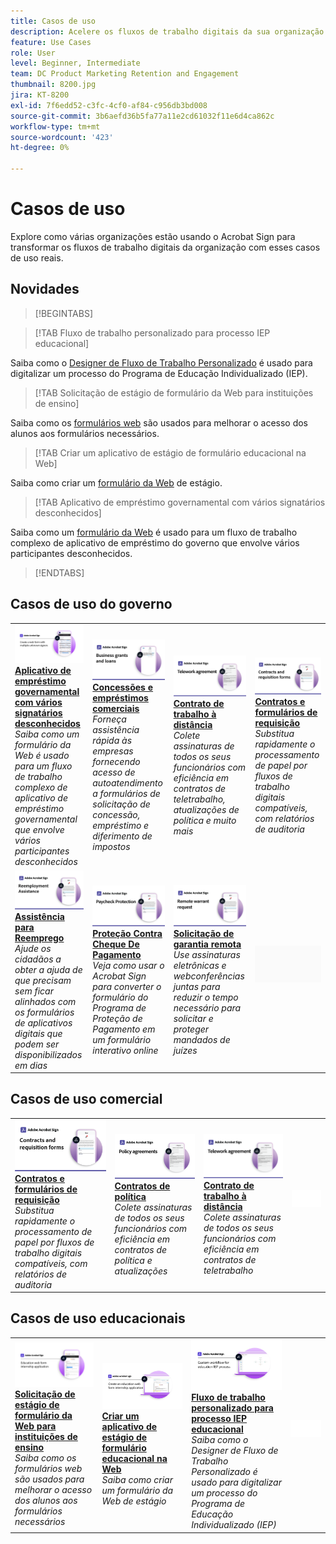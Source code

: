 ```yaml
---
title: Casos de uso
description: Acelere os fluxos de trabalho digitais da sua organização com estes exemplos de assinatura eletrônica governamentais e comerciais
feature: Use Cases
role: User
level: Beginner, Intermediate
team: DC Product Marketing Retention and Engagement
thumbnail: 8200.jpg
jira: KT-8200
exl-id: 7f6edd52-c3fc-4cf0-af84-c956db3bd008
source-git-commit: 3b6aefd36b5fa77a11e2cd61032f11e6d4ca862c
workflow-type: tm+mt
source-wordcount: '423'
ht-degree: 0%

---
```


# Casos de uso

Explore como várias organizações estão usando o Acrobat Sign para transformar os fluxos de trabalho digitais da organização com esses casos de uso reais.

## Novidades

>[!BEGINTABS]

>[!TAB Fluxo de trabalho personalizado para processo IEP educacional]

Saiba como o [Designer de Fluxo de Trabalho Personalizado](usecase-edu-iep.md) é usado para digitalizar um processo do Programa de Educação Individualizado (IEP).

>[!TAB Solicitação de estágio de formulário da Web para instituições de ensino]

Saiba como os [formulários web](usecase-edu-intern.md) são usados para melhorar o acesso dos alunos aos formulários necessários.

>[!TAB Criar um aplicativo de estágio de formulário educacional na Web]

Saiba como criar um [formulário da Web](usecase-edu-intern-create.md) de estágio.

>[!TAB Aplicativo de empréstimo governamental com vários signatários desconhecidos]

Saiba como um [formulário da Web](webform-multiple-signers.md) é usado para um fluxo de trabalho complexo de aplicativo de empréstimo do governo que envolve vários participantes desconhecidos.

>[!ENDTABS]

## Casos de uso do governo

<table style="table-layout:fixed">
<tr>
  <td>
    <a href="webform-multiple-signers.md">
      <img alt="Aplicativo de empréstimo governamental com vários signatários desconhecidos" src="../assets/Web-form-unknown.png" />
    </a>
    <div>
    <a href="webform-multiple-signers.md"><strong>Aplicativo de empréstimo governamental com vários signatários desconhecidos</strong></a>
    </div>
    <em>Saiba como um formulário da Web é usado para um fluxo de trabalho complexo de aplicativo de empréstimo governamental que envolve vários participantes desconhecidos</em>
    <br>
  </td> 
  <td>
    <a href="usecasegovgrants.md">
      <img alt="Subsídios comerciais e empréstimos" src="../assets/UC_Business.png" />
    </a>
    <div>
    <a href="usecasegovgrants.md"><strong>Concessões e empréstimos comerciais</strong></a>
    </div>
    <em>Forneça assistência rápida às empresas fornecendo acesso de autoatendimento a formulários de solicitação de concessão, empréstimo e diferimento de impostos</em>
    <br>
  </td> 
  <td>
    <a href="usecasegovtelework.md">
      <img alt="Contrato de teletrabalho" src="../assets/UC_MegasignR.png" />
    </a>
    <div>
    <a href="usecasegovtelework.md"><strong>Contrato de trabalho à distância</strong></a>
    </div>
    <em>Colete assinaturas de todos os seus funcionários com eficiência em contratos de teletrabalho, atualizações de política e muito mais</em>
    <br>
  </td>
  <td>
    <a href="usecasegovcontracts.md">
      <img alt="Contratos e formulários de requisição" src="../assets/UC_WorkflowR.png" />
    </a>
    <div>
    <a href="usecasegovcontracts.md"><strong>Contratos e formulários de requisição</strong></a>
    </div>
    <em>Substitua rapidamente o processamento de papel por fluxos de trabalho digitais compatíveis, com relatórios de auditoria</em>
    <br>
  </td>
</tr>
<tr>
 <td>
    <a href="usecasegovreemployment.md">
      <img alt="Assistência ao reemprego" src="../assets/UC_WebformsR.png" />
    </a>
    <div>
    <a href="usecasegovreemployment.md"><strong>Assistência para Reemprego</strong></a>
    </div>
    <em>Ajude os cidadãos a obter a ajuda de que precisam sem ficar alinhados com os formulários de aplicativos digitais que podem ser disponibilizados em dias</em>
    <br>
  </td>
  <td>
    <a href="usecasegovpaycheck.md">
      <img alt="Proteção contra Paycheck" src="../assets/UC_PaycheckProtectionR.png" />
    </a>
    <div>
    <a href="usecasegovpaycheck.md"><strong>Proteção Contra Cheque De Pagamento</strong></a>
    </div>
    <em>Veja como usar o Acrobat Sign para converter o formulário do Programa de Proteção de Pagamento em um formulário interativo online</em>
    <br>
  </td>
  <td>
    <a href="usecasegovremote.md">
      <img alt="Solicitação de garantia remota" src="../assets/UC_Remote_WarrantR.png" />
    </a>
    <div>
    <a href="usecasegovremote.md"><strong>Solicitação de garantia remota</strong></a>
    </div>
    <em>Use assinaturas eletrônicas e webconferências juntas para reduzir o tempo necessário para solicitar e proteger mandados de juízes</em>
    <br>
  </td>
  <td>
    <img alt="Espaçador" src="../assets/Grayspacer.png" />
    <div>
    <br>
  </td>
</tr>
</table>

## Casos de uso comercial

<table style="table-layout:fixed">
<tr>
  <td>
    <a href="usecasecomcontracts.md">
      <img alt="Contratos e formulários de requisição" src="../assets/UC_WorkflowR.png" />
    </a>
    <div>
    <a href="usecasecomcontracts.md"><strong>Contratos e formulários de requisição</strong></a>
    </div>
    <em>Substitua rapidamente o processamento de papel por fluxos de trabalho digitais compatíveis, com relatórios de auditoria</em>
    <br>
  </td> 
  <td>
    <a href="usecasecompolicy.md">
      <img alt="Contratos de política" src="../assets/UC_Policy.png" />
    </a>
    <div>
    <a href="usecasecompolicy.md"><strong>Contratos de política</strong></a>
    </div>
    <em>Colete assinaturas de todos os seus funcionários com eficiência em contratos de política e atualizações</em>
    <br>
  </td>
  <td>
    <a href="usecasecomtelework.md">
      <img alt="Contrato de teletrabalho" src="../assets/UC_MegasignR.png" />
    </a>
    <div>
    <a href="usecasecomtelework.md"><strong>Contrato de trabalho à distância</strong></a>
    </div>
    <em>Colete assinaturas de todos os seus funcionários com eficiência em contratos de teletrabalho</em>
    <br>
  </td>
  <td>
    <img alt="Espaçador" src="../assets/Whitespacer.png" />
    <div>
    <br>
  </td>
</tr>
</table>

## Casos de uso educacionais

<table style="table-layout:fixed">
<tr>
  <td>
    <a href="usecase-edu-intern.md">
      <img alt="Aplicativo de estágio de formulário web para instituições de ensino" src="../assets/Webform-internship.png" />
    </a>
    <div>
    <a href="usecase-edu-intern.md"><strong>Solicitação de estágio de formulário da Web para instituições de ensino</strong></a>
    </div>
    <em>Saiba como os formulários web são usados para melhorar o acesso dos alunos aos formulários necessários</em>
    <br>
  </td> 
  <td>
    <a href="usecase-edu-intern-create.md">
      <img alt="Criar um formulário da Web para educação em um aplicativo de estágio" src="../assets/Webform-internship-create.png" />
    </a>
    <div>
    <a href="usecase-edu-intern-create.md"><strong>Criar um aplicativo de estágio de formulário educacional na Web</strong></a>
    </div>
    <em>Saiba como criar um formulário da Web de estágio</em>
    <br>
  </td> 
  <td>
    <a href="usecase-edu-iep.md">
      <img alt="Fluxo de trabalho personalizado para processo IEP de educação" src="../assets/Workflow-iep.png" />
    </a>
    <div>
    <a href="usecase-edu-iep.md"><strong>Fluxo de trabalho personalizado para processo IEP educacional</strong></a>
    </div>
    <em>Saiba como o Designer de Fluxo de Trabalho Personalizado é usado para digitalizar um processo do Programa de Educação Individualizado (IEP)</em>
    <br>
  </td>
  <td>
    <img alt="Espaçador" src="../assets/Whitespacer.png" />
    <div>
    <br>
  </td>
</tr>
</table>

